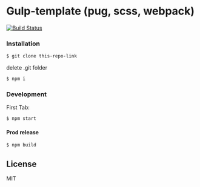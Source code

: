 # Gulp-template (pug, scss, webpack)

[![Build Status](https://travis-ci.org/joemccann/dillinger.svg?branch=master)](https://travis-ci.org/joemccann/dillinger)

### Installation

```sh
$ git clone this-repo-link
```
delete .git folder

```sh
$ npm i
```

### Development

First Tab:
```sh
$ npm start
```

#### Prod release

```sh
$ npm build
```

License
----

MIT
